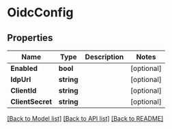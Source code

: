 # OidcConfig

## Properties

Name | Type | Description | Notes
------------ | ------------- | ------------- | -------------
**Enabled** | **bool** |  | [optional] 
**IdpUrl** | **string** |  | [optional] 
**ClientId** | **string** |  | [optional] 
**ClientSecret** | **string** |  | [optional] 

[[Back to Model list]](../README.md#documentation-for-models) [[Back to API list]](../README.md#documentation-for-api-endpoints) [[Back to README]](../README.md)


